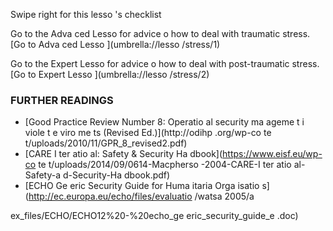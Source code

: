 [Title]: # (Et mai
te
a
t ?)
[Order]: # (10)

Swipe right for this lesso
's checklist

Go to the Adva
ced Lesso
 for advice o
 how to deal with traumatic stress.
[Go to Adva
ced Lesso
](umbrella://lesso
/stress/1)

Go to the Expert Lesso
 for advice o
 how to deal with post-traumatic stress.
[Go to Expert Lesso
](umbrella://lesso
/stress/2)

### FURTHER READINGS

*   [Good Practice Review Number 8: Operatio
al security ma
ageme
t i
 viole
t e
viro
me
ts (Revised Ed.)](http://odihp
.org/wp-co
te
t/uploads/2010/11/GPR_8_revised2.pdf)
*   [CARE I
ter
atio
al: Safety & Security Ha
dbook](https://www.eisf.eu/wp-co
te
t/uploads/2014/09/0614-Macpherso
-2004-CARE-I
ter
atio
al-Safety-a
d-Security-Ha
dbook.pdf)
*   [ECHO Ge
eric Security Guide for Huma
itaria
 Orga
isatio
s](http://ec.europa.eu/echo/files/evaluatio
/watsa
2005/a

ex_files/ECHO/ECHO12%20-%20echo_ge
eric_security_guide_e
.doc)